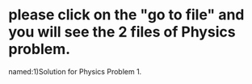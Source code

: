 # please click on the "go to file" and you will see the 2 files of Physics problem.
named:1)Solution for Physics Problem 1.

